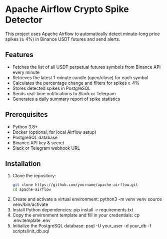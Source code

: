 # Apache Airflow Crypto Spike Detector

This project uses Apache Airflow to automatically detect minute-long price spikes (≥ 4%) in Binance USDT futures and send alerts.

## Features

- Fetches the list of all USDT perpetual futures symbols from Binance API every minute  
- Retrieves the latest 1-minute candle (open/close) for each symbol  
- Calculates the percentage change and filters for spikes ≥ 4%  
- Stores detected spikes in PostgreSQL  
- Sends real-time notifications to Slack or Telegram  
- Generates a daily summary report of spike statistics

## Prerequisites

- Python 3.8+  
- Docker (optional, for local Airflow setup)  
- PostgreSQL database  
- Binance API key & secret  
- Slack or Telegram webhook URL

## Installation

1. Clone the repository:  
   ```bash
   git clone https://github.com/yourname/apache-airflow.git
   cd apache-airflow
2. Create and activate a virtual environment:
   python3 -m venv venv
   source venv/bin/activate
3. Install Python dependencies:
   pip install -r requirements.txt
4. Copy the environment template and fill in your credentials:
   cp .env.template .env
5. Initialize the PostgreSQL database:
   psql -U your_user -d your_db -f scripts/init_db.sql

